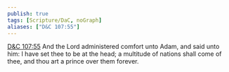 ```yaml
---
publish: true
tags: [Scripture/DaC, noGraph]
aliases: ["D&C 107:55"]
---
```

[D&C 107:55](https://churchofjesuschrist.org/study/scriptures/dc-testament/dc/107?lang=eng&id=p55#p55) And the Lord administered comfort unto Adam, and said unto him: I have set thee to be at the head; a multitude of nations shall come of thee, and thou art a prince over them forever.
